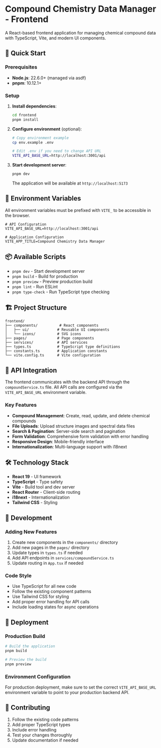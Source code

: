 <!-- markdownlint-disable MD040 -->
# Compound Chemistry Data Manager - Frontend

A React-based frontend application for managing chemical compound data with TypeScript, Vite, and modern UI components.

## 🚀 Quick Start

### Prerequisites

- **Node.js**: 22.6.0+ (managed via asdf)
- **pnpm**: 10.12.1+

### Setup

1. **Install dependencies**:

   ```bash
   cd frontend
   pnpm install
   ```

2. **Configure environment** (optional):

   ```bash
   # Copy environment example
   cp env.example .env

   # Edit .env if you need to change API URL
   VITE_API_BASE_URL=http://localhost:3001/api
   ```

3. **Start development server**:

   ```bash
   pnpm dev
   ```

   The application will be available at `http://localhost:5173`

## 🔧 Environment Variables

All environment variables must be prefixed with `VITE_` to be accessible in the browser.

```env
# API Configuration
VITE_API_BASE_URL=http://localhost:3001/api

# Application Configuration
VITE_APP_TITLE=Compound Chemistry Data Manager
```

## 📦 Available Scripts

- `pnpm dev` - Start development server
- `pnpm build` - Build for production
- `pnpm preview` - Preview production build
- `pnpm lint` - Run ESLint
- `pnpm type-check` - Run TypeScript type checking

## 🏗️ Project Structure

```
frontend/
├── components/          # React components
│   ├── ui/             # Reusable UI components
│   └── icons/          # SVG icons
├── pages/              # Page components
├── services/           # API services
├── types.ts            # TypeScript type definitions
├── constants.ts        # Application constants
└── vite.config.ts      # Vite configuration
```

## 🔌 API Integration

The frontend communicates with the backend API through the `compoundService.ts` file. All API calls are configured via the `VITE_API_BASE_URL` environment variable.

### Key Features

- **Compound Management**: Create, read, update, and delete chemical compounds
- **File Uploads**: Upload structure images and spectral data files
- **Search & Pagination**: Server-side search and pagination
- **Form Validation**: Comprehensive form validation with error handling
- **Responsive Design**: Mobile-friendly interface
- **Internationalization**: Multi-language support with i18next

## 🛠️ Technology Stack

- **React 19** - UI framework
- **TypeScript** - Type safety
- **Vite** - Build tool and dev server
- **React Router** - Client-side routing
- **i18next** - Internationalization
- **Tailwind CSS** - Styling

## 📝 Development

### Adding New Features

1. Create new components in the `components/` directory
2. Add new pages in the `pages/` directory
3. Update types in `types.ts` if needed
4. Add API endpoints in `services/compoundService.ts`
5. Update routing in `App.tsx` if needed

### Code Style

- Use TypeScript for all new code
- Follow the existing component patterns
- Use Tailwind CSS for styling
- Add proper error handling for API calls
- Include loading states for async operations

## 🚀 Deployment

### Production Build

```bash
# Build the application
pnpm build

# Preview the build
pnpm preview
```

### Environment Configuration

For production deployment, make sure to set the correct `VITE_API_BASE_URL` environment variable to point to your production backend API.

## 🤝 Contributing

1. Follow the existing code patterns
2. Add proper TypeScript types
3. Include error handling
4. Test your changes thoroughly
5. Update documentation if needed
